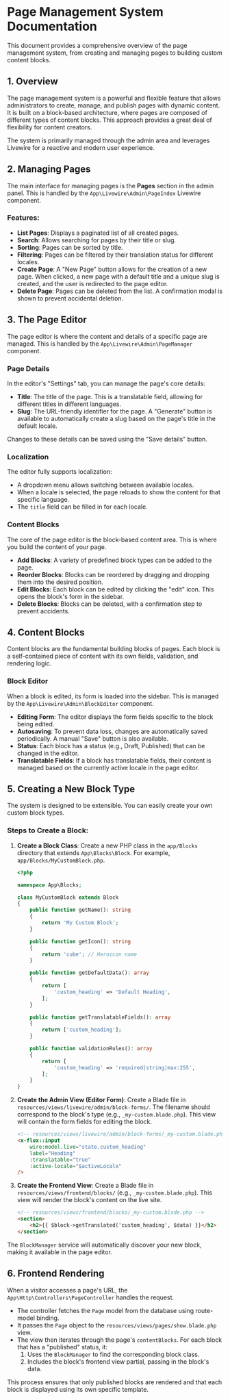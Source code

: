 # Page Management System Documentation

This document provides a comprehensive overview of the page management system, from creating and managing pages to building custom content blocks.

## 1. Overview

The page management system is a powerful and flexible feature that allows administrators to create, manage, and publish pages with dynamic content. It is built on a block-based architecture, where pages are composed of different types of content blocks. This approach provides a great deal of flexibility for content creators.

The system is primarily managed through the admin area and leverages Livewire for a reactive and modern user experience.

## 2. Managing Pages

The main interface for managing pages is the **Pages** section in the admin panel. This is handled by the `App\Livewire\Admin\PageIndex` Livewire component.

### Features:

*   **List Pages**: Displays a paginated list of all created pages.
*   **Search**: Allows searching for pages by their title or slug.
*   **Sorting**: Pages can be sorted by title.
*   **Filtering**: Pages can be filtered by their translation status for different locales.
*   **Create Page**: A "New Page" button allows for the creation of a new page. When clicked, a new page with a default title and a unique slug is created, and the user is redirected to the page editor.
*   **Delete Page**: Pages can be deleted from the list. A confirmation modal is shown to prevent accidental deletion.

## 3. The Page Editor

The page editor is where the content and details of a specific page are managed. This is handled by the `App\Livewire\Admin\PageManager` component.

### Page Details

In the editor's "Settings" tab, you can manage the page's core details:

*   **Title**: The title of the page. This is a translatable field, allowing for different titles in different languages.
*   **Slug**: The URL-friendly identifier for the page. A "Generate" button is available to automatically create a slug based on the page's title in the default locale.

Changes to these details can be saved using the "Save details" button.

### Localization

The editor fully supports localization:

*   A dropdown menu allows switching between available locales.
*   When a locale is selected, the page reloads to show the content for that specific language.
*   The `title` field can be filled in for each locale.

### Content Blocks

The core of the page editor is the block-based content area. This is where you build the content of your page.

*   **Add Blocks**: A variety of predefined block types can be added to the page.
*   **Reorder Blocks**: Blocks can be reordered by dragging and dropping them into the desired position.
*   **Edit Blocks**: Each block can be edited by clicking the "edit" icon. This opens the block's form in the sidebar.
*   **Delete Blocks**: Blocks can be deleted, with a confirmation step to prevent accidents.

## 4. Content Blocks

Content blocks are the fundamental building blocks of pages. Each block is a self-contained piece of content with its own fields, validation, and rendering logic.

### Block Editor

When a block is edited, its form is loaded into the sidebar. This is managed by the `App\Livewire\Admin\BlockEditor` component.

*   **Editing Form**: The editor displays the form fields specific to the block being edited.
*   **Autosaving**: To prevent data loss, changes are automatically saved periodically. A manual "Save" button is also available.
*   **Status**: Each block has a status (e.g., Draft, Published) that can be changed in the editor.
*   **Translatable Fields**: If a block has translatable fields, their content is managed based on the currently active locale in the page editor.

## 5. Creating a New Block Type

The system is designed to be extensible. You can easily create your own custom block types.

### Steps to Create a Block:

1.  **Create a Block Class**:
    Create a new PHP class in the `app/Blocks` directory that extends `App\Blocks\Block`. For example, `app/Blocks/MyCustomBlock.php`.

    ```php
    <?php

    namespace App\Blocks;

    class MyCustomBlock extends Block
    {
        public function getName(): string
        {
            return 'My Custom Block';
        }

        public function getIcon(): string
        {
            return 'cube'; // Heroicon name
        }

        public function getDefaultData(): array
        {
            return [
                'custom_heading' => 'Default Heading',
            ];
        }

        public function getTranslatableFields(): array
        {
            return ['custom_heading'];
        }

        public function validationRules(): array
        {
            return [
                'custom_heading' => 'required|string|max:255',
            ];
        }
    }
    ```

2.  **Create the Admin View (Editor Form)**:
    Create a Blade file in `resources/views/livewire/admin/block-forms/`. The filename should correspond to the block's type (e.g., `_my-custom.blade.php`). This view will contain the form fields for editing the block.

    ```html
    <!-- resources/views/livewire/admin/block-forms/_my-custom.blade.php -->
    <x-flux::input
        wire:model.live="state.custom_heading"
        label="Heading"
        :translatable="true"
        :active-locale="$activeLocale"
    />
    ```

3.  **Create the Frontend View**:
    Create a Blade file in `resources/views/frontend/blocks/` (e.g., `_my-custom.blade.php`). This view will render the block's content on the live site.

    ```html
    <!-- resources/views/frontend/blocks/_my-custom.blade.php -->
    <section>
        <h2>{{ $block->getTranslated('custom_heading', $data) }}</h2>
    </section>
    ```

The `BlockManager` service will automatically discover your new block, making it available in the page editor.

## 6. Frontend Rendering

When a visitor accesses a page's URL, the `App\Http\Controllers\PageController` handles the request.

*   The controller fetches the `Page` model from the database using route-model binding.
*   It passes the `Page` object to the `resources/views/pages/show.blade.php` view.
*   The view then iterates through the page's `contentBlocks`. For each block that has a "published" status, it:
    1.  Uses the `BlockManager` to find the corresponding block class.
    2.  Includes the block's frontend view partial, passing in the block's data.

This process ensures that only published blocks are rendered and that each block is displayed using its own specific template. 
